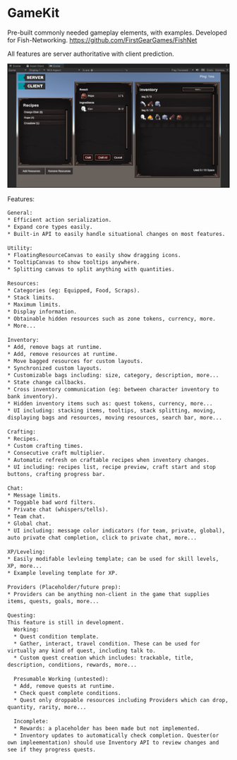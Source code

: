 # GameKit
Pre-built commonly needed gameplay elements, with examples. Developed for Fish-Networking.
https://github.com/FirstGearGames/FishNet

All features are server authoritative with client prediction.

![Simple Preview](https://github.com/FirstGearGames/GameKit/blob/main/FirstGearGames/GameKit/Repository/simple_preview.png?raw=true)


Features:
  
    General:
    * Efficient action serialization.
    * Expand core types easily.
    * Built-in API to easily handle situational changes on most features.

    Utility:
    * FloatingResourceCanvas to easily show dragging icons.
    * TooltipCanvas to show tooltips anywhere.
    * Splitting canvas to split anything with quantities.
    
    Resources:
    * Categories (eg: Equipped, Food, Scraps).
    * Stack limits.
    * Maximum limits.
    * Display information.
    * Obtainable hidden resources such as zone tokens, currency, more.
    * More...
    
    Inventory:
    * Add, remove bags at runtime.
    * Add, remove resources at runtime.
    * Move bagged resources for custom layouts.
    * Synchronized custom layouts.
    * Customizable bags including: size, category, description, more...
    * State change callbacks.
    * Cross inventory communication (eg: between character inventory to bank inventory).
    * Hidden inventory items such as: quest tokens, currency, more...
    * UI including: stacking items, tooltips, stack splitting, moving, displaying bags and resources, moving resources, search bar, more...
    
    Crafting:
    * Recipes.
    * Custom crafting times.
    * Consecutive craft multiplier.
    * Automatic refresh on craftable recipes when inventory changes.
    * UI including: recipes list, recipe preview, craft start and stop buttons, crafting progress bar.

    Chat:
    * Message limits.
    * Toggable bad word filters.
    * Private chat (whispers/tells).
    * Team chat.
    * Global chat.
    * UI including: message color indicators (for team, private, global), auto private chat completion, click to private chat, more...

    XP/Leveling:
    * Easily modifable levleing template; can be used for skill levels, XP, more...
    * Example leveling template for XP.

    Providers (Placeholder/future prep):
    * Providers can be anything non-client in the game that supplies items, quests, goals, more...

    Questing:
    This feature is still in development.    
      Working:
      * Quest condition template.
      * Gather, interact, travel condition. These can be used for virtually any kind of quest, including talk to.
      * Custom quest creation which includes: trackable, title, description, conditions, rewards, more...
      
      Presumable Working (untested):
      * Add, remove quests at runtime.
      * Check quest complete conditions.
      * Quest only droppable resources including Providers which can drop, quantity, rarity, more...
      
      Incomplete:
      * Rewards: a placeholder has been made but not implemented.
      * Inventory updates to automatically check completion. Quester(or own impleementation) should use Inventory API to review changes and see if they progress quests.
    
    
